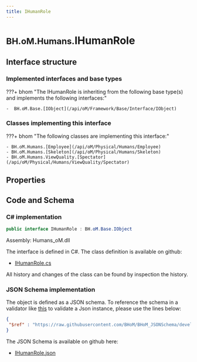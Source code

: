 ```yaml
---
title: IHumanRole
---
```


# <small>BH.oM.Humans.</small>**IHumanRole**



## Interface structure

### Implemented interfaces and base types

???+ bhom "The IHumanRole is inheriting from the following base type(s) and implements the following interfaces:"

    -  BH.oM.Base.[IObject](/api/oM/Framework/Base/Interface/IObject)


### Classes implementing this interface

???+ bhom "The following classes are implementing this interface:"

    - BH.oM.Humans.[Employee](/api/oM/Physical/Humans/Employee)
    - BH.oM.Humans.[Skeleton](/api/oM/Physical/Humans/Skeleton)
    - BH.oM.Humans.ViewQuality.[Spectator](/api/oM/Physical/Humans/ViewQuality/Spectator)


## Properties

## Code and Schema

### C# implementation

``` C# title="C#"
public interface IHumanRole : BH.oM.Base.IObject
```

Assembly: Humans_oM.dll

The interface is defined in C#. The class definition is available on github:

- [IHumanRole.cs](https://github.com/BHoM/BHoM/blob/develop/Humans_oM/Interfaces\IHumanRole.cs)

All history and changes of the class can be found by inspection the history.
### JSON Schema implementation

The object is defined as a JSON schema. To reference the schema in a validator like [this](https://www.jsonschemavalidator.net/) to validate a Json instance, please use the lines below:

``` json title="JSON Schema"
{
 "$ref" : "https://raw.githubusercontent.com/BHoM/BHoM_JSONSchema/develop/Humans_oM/IHumanRole.json"
}
```

The JSON Schema is available on github here:

- [IHumanRole.json](https://github.com/BHoM/BHoM_JSONSchema/blob/develop/Humans_oM/IHumanRole.json)
